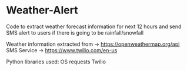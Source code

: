 # Weather-Alert
Code to extract weather forecast information for next 12 hours and send  SMS alert to users if there is going to be rainfall/snowfall

Weather information extracted from -> https://openweathermap.org/api
SMS Service -> https://www.twilio.com/en-us

Python libraries used:
OS
requests
Twilio

